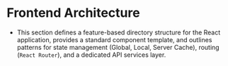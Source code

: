 # Frontend Architecture
* This section defines a feature-based directory structure for the React application, provides a standard component template, and outlines patterns for state management (Global, Local, Server Cache), routing (`React Router`), and a dedicated API services layer. 
